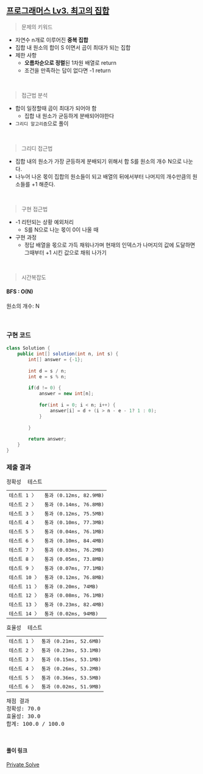 ## [프로그래머스 Lv3. 최고의 집합](https://school.programmers.co.kr/learn/courses/30/lessons/12938)

> 문제의 키워드

- 자연수 n개로 이루어진 <strong>중복 집합</strong>
- 집합 내 원소의 합이 S 이면서 곱이 최대가 되는 집합
- 제한 사항
    - <strong>오름차순으로 정렬</strong>된 1차원 배열로 return
    - 조건을 만족하는 답이 없다면 -1 return


<br/>

> 접근법 분석

- 합이 일정할때 곱이 최대가 되어야 함
    - 집합 내 원소가 균등하게 분배되어야한다
- `그리디 알고리즘`으로 풀이

<br/>

> 그리디 접근법

- 집합 내의 원소가 가장 균등하게 분배되기 위해서 합 S를 원소의 개수 N으로 나눈다.
- 나누어 나온 몫이 집합의 원소들이 되고 배열의 뒤에서부터 나머지의 개수만큼의 원소들를 +1 해준다.


<br/>

> 구현 접근법

- -1 리턴되는 상황 예외처리
    - S를 N으로 나눈 몫이 0이 나올 때
- 구현 과정
    - 정답 배열을 몫으로 가득 채워나가며 현재의 인덱스가 나머지의 값에 도달하면 그때부터 +1 시킨 값으로 채워 나가기

<br/>

> 시간복잡도

#### BFS : O(N)

원소의 개수: N

<br/>

### 구현 코드

```java
class Solution {
    public int[] solution(int n, int s) {
        int[] answer = {-1};
        
        int d = s / n;
        int e = s % n;
        
        if(d != 0) {
            answer = new int[n];
            
            for(int i = 0; i < n; i++) {
                answer[i] = d + (i > n - e - 1? 1 : 0);
            }
            
        }
        
        return answer;
    }
}
```

### 제출 결과

<pre class="console-content"><div class="console-message">정확성  테스트</div><table class="console-test-group" data-category="correctness"><tbody><tr data-testcase-id="18243"><td valign="top" class="td-label">테스트 1 <span>〉</span></td><td class="result passed">통과 (0.12ms, 82.9MB)</td></tr><tr data-testcase-id="18244"><td valign="top" class="td-label">테스트 2 <span>〉</span></td><td class="result passed">통과 (0.14ms, 76.8MB)</td></tr><tr data-testcase-id="18245"><td valign="top" class="td-label">테스트 3 <span>〉</span></td><td class="result passed">통과 (0.12ms, 75.5MB)</td></tr><tr data-testcase-id="18246"><td valign="top" class="td-label">테스트 4 <span>〉</span></td><td class="result passed">통과 (0.10ms, 77.3MB)</td></tr><tr data-testcase-id="18247"><td valign="top" class="td-label">테스트 5 <span>〉</span></td><td class="result passed">통과 (0.04ms, 76.1MB)</td></tr><tr data-testcase-id="18248"><td valign="top" class="td-label">테스트 6 <span>〉</span></td><td class="result passed">통과 (0.10ms, 84.4MB)</td></tr><tr data-testcase-id="18249"><td valign="top" class="td-label">테스트 7 <span>〉</span></td><td class="result passed">통과 (0.03ms, 76.2MB)</td></tr><tr data-testcase-id="18250"><td valign="top" class="td-label">테스트 8 <span>〉</span></td><td class="result passed">통과 (0.05ms, 73.8MB)</td></tr><tr data-testcase-id="18251"><td valign="top" class="td-label">테스트 9 <span>〉</span></td><td class="result passed">통과 (0.07ms, 77.1MB)</td></tr><tr data-testcase-id="18252"><td valign="top" class="td-label">테스트 10 <span>〉</span></td><td class="result passed">통과 (0.12ms, 76.8MB)</td></tr><tr data-testcase-id="18253"><td valign="top" class="td-label">테스트 11 <span>〉</span></td><td class="result passed">통과 (0.20ms, 74MB)</td></tr><tr data-testcase-id="18254"><td valign="top" class="td-label">테스트 12 <span>〉</span></td><td class="result passed">통과 (0.08ms, 76.1MB)</td></tr><tr data-testcase-id="18255"><td valign="top" class="td-label">테스트 13 <span>〉</span></td><td class="result passed">통과 (0.23ms, 82.4MB)</td></tr><tr data-testcase-id="18256"><td valign="top" class="td-label">테스트 14 <span>〉</span></td><td class="result passed">통과 (0.02ms, 94MB)</td></tr></tbody></table><div class="console-message">효율성  테스트</div><table class="console-test-group" data-category="effectiveness"><tbody><tr data-testcase-id="18257"><td valign="top" class="td-label">테스트 1 <span>〉</span></td><td class="result passed">통과 (0.21ms, 52.6MB)</td></tr><tr data-testcase-id="18258"><td valign="top" class="td-label">테스트 2 <span>〉</span></td><td class="result passed">통과 (0.23ms, 53.1MB)</td></tr><tr data-testcase-id="18259"><td valign="top" class="td-label">테스트 3 <span>〉</span></td><td class="result passed">통과 (0.15ms, 53.1MB)</td></tr><tr data-testcase-id="18260"><td valign="top" class="td-label">테스트 4 <span>〉</span></td><td class="result passed">통과 (0.26ms, 53.2MB)</td></tr><tr data-testcase-id="18261"><td valign="top" class="td-label">테스트 5 <span>〉</span></td><td class="result passed">통과 (0.36ms, 53.5MB)</td></tr><tr data-testcase-id="18262"><td valign="top" class="td-label">테스트 6 <span>〉</span></td><td class="result passed">통과 (0.02ms, 51.9MB)</td></tr></tbody></table><div class="console-heading">채점 결과</div><div class="console-message">정확성: 70.0</div><div class="console-message">효율성: 30.0</div><div class="console-message">합계: 100.0 / 100.0</div></pre>

<br>


#### 풀이 링크

[Private Solve](https://github.com/The-Four-Error-Pickers/Algorithm-Study/tree/main/Private%20Solve/프로그래머스/12938.%20%EC%B5%9C%EA%B3%A0%EC%9D%98%20%EC%A7%91%ED%95%A9/ChaNyeok1225/2024-11-1T19123)
